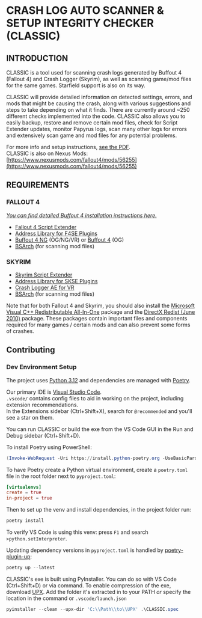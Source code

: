# CRASH LOG AUTO SCANNER & <br> SETUP INTEGRITY CHECKER (CLASSIC)

## INTRODUCTION

CLASSIC is a tool used for scanning crash logs generated by Buffout 4 (Fallout 4) and Crash Logger (Skyrim), as well as scanning game/mod files for the same games. Starfield support is also on its way.

CLASSIC will provide detailed information on detected settings, errors, and mods that might be causing the crash, along with various suggestions and steps to take depending on what it finds. There are currently around ~250 different checks implemented into the code. CLASSIC also allows you to easily backup, restore and remove certain mod files, check for Script Extender updates, monitor Papyrus logs, scan many other logs for errors and extensively scan game and mod files for any potential problems.

For more info and setup instructions, [see the PDF](CLASSIC%20-%20Readme.pdf).  
CLASSIC is also on Nexus Mods: [https://www.nexusmods.com/fallout4/mods/56255](https://www.nexusmods.com/fallout4/mods/56255)

## REQUIREMENTS

### FALLOUT 4

[*You can find detailed Buffout 4 installation instructions here.*](https://www.nexusmods.com/fallout4/articles/3115)

- [Fallout 4 Script Extender](https://www.nexusmods.com/fallout4/mods/42147?tab=files)
- [Address Library for F4SE Plugins](https://www.nexusmods.com/fallout4/mods/47327?tab=files)
- [Buffout 4 NG](https://www.nexusmods.com/fallout4/mods/64880?tab=files) (OG/NG/VR) or [Buffout 4](https://www.nexusmods.com/fallout4/mods/47359) (OG)
- [BSArch](https://www.nexusmods.com/newvegas/mods/64745?tab=files) (for scanning mod files)

### SKYRIM

- [Skyrim Script Extender](https://www.nexusmods.com/skyrimspecialedition/mods/30379?tab=files)
- [Address Library for SKSE Plugins](https://www.nexusmods.com/skyrimspecialedition/mods/32444?tab=files)
- [Crash Logger AE for VR](https://www.nexusmods.com/skyrimspecialedition/mods/59818?tab=files)
- [BSArch](https://www.nexusmods.com/newvegas/mods/64745?tab=files) (for scanning mod files)

Note that for both Fallout 4 and Skyrim, you should also install the [Microsoft Visual C++ Redistributable All-In-One](https://github.com/abbodi1406/vcredist) package and the [DirectX Redist (June 2010)](https://www.microsoft.com/en-us/download/details.aspx?id=8109) package. These packages contain important files
and components required for many games / certain mods and can also prevent some forms of crashes.

## Contributing

### Dev Environment Setup

The project uses [Python 3.12](https://www.python.org/downloads/) and dependencies are managed with [Poetry](https://python-poetry.org/docs/#installing-with-the-official-installer).

Our primary IDE is [Visual Studio Code](https://code.visualstudio.com/).  
`.vscode/` contains config files to aid in working on the project, including extension recommendations.  
In the Extensions sidebar (Ctrl+Shift+X), search for `@recommended` and you'll see a star on them.

You can run CLASSIC or build the exe from the VS Code GUI in the Run and Debug sidebar (Ctrl+Shift+D).

To install Poetry using PowerShell:

```powershell
(Invoke-WebRequest -Uri https://install.python-poetry.org -UseBasicParsing).Content | py -
```

To have Poetry create a Python virtual environment, create a `poetry.toml` file in the root folder next to `pyproject.toml`:

```toml
[virtualenvs]
create = true
in-project = true
```

Then to set up the venv and install dependencies, in the project folder run:

```powershell
poetry install
```

To verify VS Code is using this venv: press `F1` and search `>python.setInterpreter`.

Updating dependency versions in `pyproject.toml` is handled by [poetry-plugin-up](https://github.com/MousaZeidBaker/poetry-plugin-up):

```powershell
poetry up --latest
```

CLASSIC's exe is built using PyInstaller. You can do so with VS Code (Ctrl+Shift+D) or via command.
To enable compression of the exe, download [UPX](https://upx.github.io/).
Add the folder it's extracted in to your PATH *or* specify the location in the command or `.vscode/launch.json`

```powershell
pyinstaller --clean --upx-dir 'C:\\Path\\to\\UPX' .\CLASSIC.spec
```

